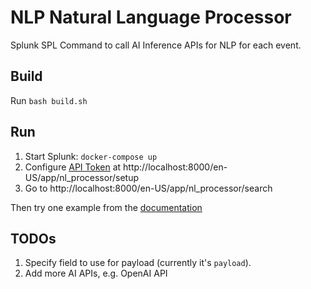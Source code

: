 # NLP Natural Language Processor

Splunk SPL Command to call AI Inference APIs for NLP for each event.

## Build

Run `bash build.sh`

## Run

1. Start Splunk: `docker-compose up`
2. Configure [API Token](http://hf.co/settings/tokens) at http://localhost:8000/en-US/app/nl_processor/setup
3. Go to http://localhost:8000/en-US/app/nl_processor/search

Then try one example from the [documentation](./nl_processor/README)

## TODOs

1. Specify field to use for payload (currently it's `payload`).
2. Add more AI APIs, e.g. OpenAI API
